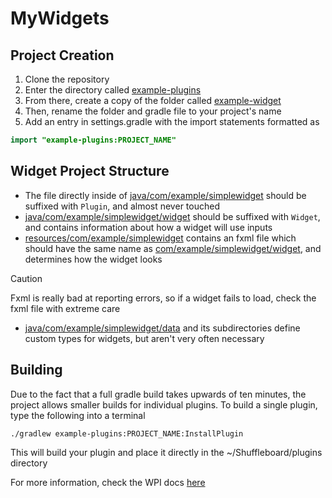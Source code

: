 # MyWidgets

## Project Creation
1. Clone the repository
1. Enter the directory called [example-plugins](example-plugins)
1. From there, create a copy of the folder called [example-widget](example-plugins/example-widget)
1. Then, rename the folder and gradle file to your project's name
1. Add an entry in settings.gradle with the import statements formatted as
```Java
import "example-plugins:PROJECT_NAME"
```

## Widget Project Structure
- The file directly inside of [java/com/example/simplewidget](example-plugins/example-widget/java/com/example/simplewidget) should be suffixed with `Plugin`, and almost never touched
- [java/com/example/simplewidget/widget](example-plugins/example-widget/java/com/example/simplewidget/widget) should be suffixed with `Widget`, and contains information about how a widget will use inputs
- [resources/com/example/simplewidget](example-plugins/example-widget/resources/com/example) contains an fxml file which should have the same name as [com/example/simplewidget/widget](example-plugins/example-widget/java/com/example/simplewidget/widget), and determines how the widget looks
> [!CAUTION]
> Fxml is really bad at reporting errors, so if a widget fails to load, check the fxml file with extreme care
- [java/com/example/simplewidget/data](example-plugins/example-widget/java/com/example/simplewidget/data) and its subdirectories define custom types for widgets, but aren't very often necessary

## Building
Due to the fact that a full gradle build takes upwards of ten minutes, the project allows smaller builds for individual plugins.
To build a single plugin, type the following into a terminal
```bash
./gradlew example-plugins:PROJECT_NAME:InstallPlugin
```
This will build your plugin and place it directly in the ~/Shuffleboard/plugins directory

For more information, check the WPI docs [here](https://docs.wpilib.org/en/stable/docs/software/dashboards/shuffleboard/custom-widgets/index.html)